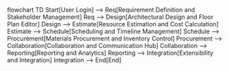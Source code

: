 flowchart TD
  Start[User Login] --> Req[Requirement Definition and Stakeholder Management]
  Req --> Design[Architectural Design and Floor Plan Editor]
  Design --> Estimate[Resource Estimation and Cost Calculation]
  Estimate --> Schedule[Scheduling and Timeline Management]
  Schedule --> Procurement[Materials Procurement and Inventory Control]
  Procurement --> Collaboration[Collaboration and Communication Hub]
  Collaboration --> Reporting[Reporting and Analytics]
  Reporting --> Integration[Extensibility and Integration]
  Integration --> End[End]